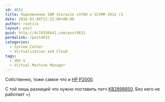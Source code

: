 ```yaml
---
id: 4631
title: Подключение IBM Storwize v3700 к SCVMM 2012 r2
date: 2016-01-08T21:22:09+00:00
author: rootilo
layout: post
guid: http://4c74356b41.com/post4631
permalink: /post4631
categories:
  - System Center
  - Virtualization and Cloud
tags:
  - SMI-S
  - Virtual Machine Manager
---
```

Собственно, тоже самое что и [HP P2000](http://4c74356b41.com/post4491).

С той лишь разницей что нужно поставить патч [KB2898850](https://www.microsoft.com/en-us/download/details.aspx?id=42883). Без него не работает =)